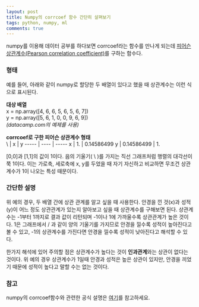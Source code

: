 ```yaml
---
layout: post
title: Numpy의 corrcoef 함수 간단히 살펴보기
tags: python, numpy, ml
comments: true    
---
```

  
numpy를 이용해 데이터 공부를 하다보면 corrcoef라는 함수를 만나게 되는데 [피어슨 상관계수(Pearson correlation coefficient)](https://ko.wikipedia.org/wiki/%EC%83%81%EA%B4%80%EB%B6%84%EC%84%9D#%ED%94%BC%EC%96%B4%EC%8A%A8_%EC%83%81%EA%B4%80%EA%B3%84%EC%88%98)를 구하는 함수다. 
  
### 형태  
예를 들어, 아래와 같이 numpy로 할당한 두 배열이 있다고 했을 때 상관계수는 이런 식으로 표시된다.
   
**대상 배열**  
x = np.array([4, 6, 6, 5, 6, 5, 6, 7])  
y = np.array([5, 6, 1, 0, 0, 9, 6, 9])  
*(datacamp.com의 예제를 사용)*  
   
**corrcoef로 구한 피어슨 상관계수 형태**  
 \ | x | y 
----- | ---- | -----
 x | 1. | 0.14586499 
 y | 0.14586499 | 1. 
  
[0,0]과 [1,1]의 값이 1이다. 음의 기울기( \ )를 가지는 직선 그래프처럼 행렬의 대각선이 쭉 1이다. 이는 가로축, 세로축에 x, y를 두었을 때 자기 자신하고 비교하면 무조건 상관계수가 1이 나오는 특성 때문이다. 

### 간단한 설명
위 예의 경우, 두 배열 간에 상관 관계를 알고 싶을 때 사용한다. 안경을 낀 것(x)과 성적(y)이 어느 정도 상관관계가 있는지 알아보고 싶을 때 상관계수를 구해보면 된다. 상관계수는 -1부터 1까지로 결과 값이 리턴되며 -1이나 1에 가까울수록 상관관계가 높은 것이다. 1은 그래프에서 / 과 같이 양의 기울기를 가지므로 안경을 낄수록 성적이 높아진다고 볼 수 있고, -1의 상관계수를 가진다면 안경을 낄수록 성적이 낮아진다고 해석할 수 있다.
  
한가지 해석에 있어 주의할 점은 상관계수가 높다는 것이 **인과관계**와는 상관이 없다는 것이다. 위 예의 경우 상관계수가 1일때 안경과 성적은 높은 상관이 있지만, 안경을 끼었기 때문에 성적이 높다고 말할 수는 없는 것이다.
  
### 참고
numpy의 corrcoef함수와 관련한 공식 설명은 [여기](https://docs.scipy.org/doc/numpy-1.13.0/reference/generated/numpy.corrcoef.html)를 참고하세요.
  

